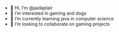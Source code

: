 - 👋 Hi, I’m @jaidaplair
- 👀 I’m interested in gaming and dogs
- 🌱 I’m currently learning java in computer science
- 💞️ I’m looking to collaborate on gaming projects

<!---
jaidaplair/jaidaplair is a ✨ special ✨ repository because its `README.md` (this file) appears on your GitHub profile.
You can click the Preview link to take a look at your changes.
--->
